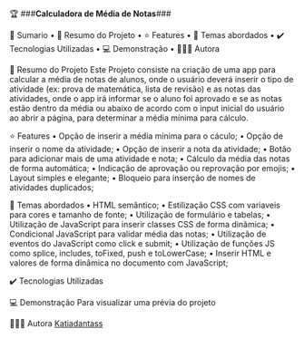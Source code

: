 🏆 ###**Calculadora de Média de Notas**###
 

📎 Sumario
•	📌 Resumo do Projeto
•	⭐ Features
•	📂 Temas abordados
•	✔️ Tecnologias Utilizadas
•	💻 Demonstração
•	🙋🏻‍♂‍ Autora

📌 Resumo do Projeto
Este Projeto consiste na criação de uma app para calcular a média de notas de alunos, onde o usuário deverá inserir o tipo de atividade (ex: prova de matemática, lista de revisão) e as notas das atividades, onde o app irá informar se o aluno foi aprovado e se as notas estão dentro da média ou abaixo de acordo com o input inicial do usuário ao abrir a página, para determinar a média mínima para cálculo.

⭐ Features
•	Opção de inserir a média mínima para o cáculo;
•	Opção de inserir o nome da atividade;
•	Opção de inserir a nota da atividade;
•	Botão para adicionar mais de uma atividade e nota;
•	Cálculo da média das notas de forma automática;
•	Indicação de aprovação ou reprovação por emojis;
•	Layout simples e elegante;
•	Bloqueio para inserção de nomes de atividades duplicados;

📂 Temas abordados
•	HTML semântico;
•	Estilização CSS com variaveis para cores e tamanho de fonte;
•	Utilização de formulário e tabelas;
•	Utilização de JavaScript para inserir classes CSS de forma dinâmica;
•	Condicional JavaScript para validar média das notas;
•	Utilização de eventos do JavaScript como click e submit;
•	Utilização de funções JS como splice, includes, toFixed, push e toLowerCase;
•	Inserir HTML e valores de forma dinâmica no documento com JavaScript;

✔️ Tecnologias Utilizadas
  

💻 Demonstração
Para visualizar uma prévia do projeto 

🙋🏻‍♂‍ Autora
[Katiadantass](https://github.com/Katiadantass)
